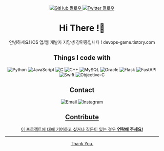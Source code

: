 <!-- GitHub 팔로우 및 Twitter 팔로우 배지 -->
<p align="center">
  <a href="https://github.com/your_username">
    <img src="https://img.shields.io/github/followers/your_username?style=social" alt="GitHub 팔로우">
  </a>
  <a href="https://twitter.com/your_twitter_handle">
    <img src="https://img.shields.io/twitter/follow/your_twitter_handle?style=social" alt="Twitter 팔로우">
  </a>
</p>

<!-- 개인 소개 및 인사말 -->
<h1 align="center"> Hi There !👋</h1>

<p align="center">
  안녕하세요! iOS 앱/웹 개발자 지망생 강민종입니다 !  
  devops-game.tistory.com
</p>

<!-- 기술 스택 -->
<h2 align="center">Things I code with</h2>
<p align="center">
  <img src="https://img.shields.io/badge/Python-3776AB?style=flat-square&logo=python&logoColor=white" alt="Python">
  <img src="https://img.shields.io/badge/JavaScript-F7DF1E?style=flat-square&logo=javascript&logoColor=black" alt="JavaScript">
  <img src="https://img.shields.io/badge/C-A8B9CC?style=for-the-badge&logo=c&logoColor=white" alt="C">
  <img src="https://img.shields.io/badge/C++-00599C?style=for-the-badge&logo=c%2B%2B&logoColor=white" alt="C++">
  <img src="https://img.shields.io/badge/MySQL-4479A1?style=for-the-badge&logo=mysql&logoColor=white" alt="MySQL">
  <img src="https://img.shields.io/badge/Oracle-F80000?style=for-the-badge&logo=oracle&logoColor=white" alt="Oracle">
  <img src="https://img.shields.io/badge/Flask-000000?style=for-the-badge&logo=flask&logoColor=white" alt="Flask">
  <img src="https://img.shields.io/badge/FastAPI-009688?style=for-the-badge&logo=fastapi&logoColor=white" alt="FastAPI">
	<img src="https://img.shields.io/badge/Swift-FA7343?style=for-the-badge&logo=swift&logoColor=white" alt="Swift">
	<ing src="https://img.shields.io/badge/SwiftUI-0071E3?style=for-the-badge&logo=swift&logoColor=white" alt="SwiftUI">
	<img src="https://img.shields.io/badge/Objective--C-438EFF?style=for-the-badge&logo=apple&logoColor=white" alt="Objective-C">
</p>

<!-- 연락처 -->
<h2 align="center">Contact</h2>

<p align="center">
  <a href="kjskkdkmj@gmail.com">
    <img src="https://img.shields.io/badge/Email-D14836?style=for-the-badge&logo=gmail&logoColor=white" alt="Email">
  </a>
  <a href="https://instagram.com/minwhd">
  <img src="https://img.shields.io/badge/Instagram-E4405F?style=for-the-badge&logo=instagram&logoColor=white" alt="Instagram">
</p>

<!-- 기여 방법 -->
<h2 align="center">Contribute</h2>

<p align="center">
  이 프로젝트에 대해 기여하고 싶거나 질문이 있는 경우 <strong>연락해 주세요!</strong>
</p>

---

<p align="center">
  Thank You.
</p>
